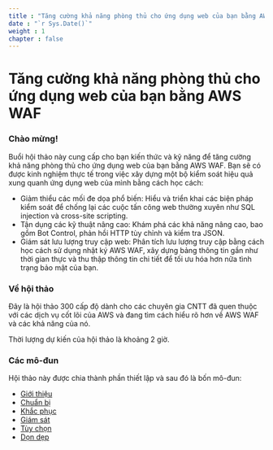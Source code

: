```yaml
---
title : "Tăng cường khả năng phòng thủ cho ứng dụng web của bạn bằng AWS WAF"
date : "`r Sys.Date()`"
weight : 1
chapter : false
---
```

# Tăng cường khả năng phòng thủ cho ứng dụng web của bạn bằng AWS WAF
### Chào mừng!

Buổi hội thảo này cung cấp cho bạn kiến ​​thức và kỹ năng để tăng cường khả năng phòng thủ cho ứng dụng web của bạn bằng AWS WAF. Bạn sẽ có được kinh nghiệm thực tế trong việc xây dựng một bộ kiểm soát hiệu quả xung quanh ứng dụng web của mình bằng cách học cách:

- Giảm thiểu các mối đe dọa phổ biến: Hiểu và triển khai các biện pháp kiểm soát để chống lại các cuộc tấn công web thường xuyên như SQL injection và cross-site scripting.
- Tận dụng các kỹ thuật nâng cao: Khám phá các khả năng nâng cao, bao gồm Bot Control, phản hồi HTTP tùy chỉnh và kiểm tra JSON.
- Giám sát lưu lượng truy cập web: Phân tích lưu lượng truy cập bằng cách học cách sử dụng nhật ký AWS WAF, xây dựng bảng thông tin gần như thời gian thực và thu thập thông tin chi tiết để tối ưu hóa hơn nữa tình trạng bảo mật của bạn.

### Về hội thảo
Đây là hội thảo 300 cấp độ dành cho các chuyên gia CNTT đã quen thuộc với các dịch vụ cốt lõi của AWS và đang tìm cách hiểu rõ hơn về AWS WAF và các khả năng của nó.

Thời lượng dự kiến ​​của hội thảo là khoảng 2 giờ.

### Các mô-đun
Hội thảo này được chia thành phần thiết lập và sau đó là bốn mô-đun:

- [Giới thiệu](1-Introduction/)
- [Chuẩn bị](2-Preparation/)
- [Khắc phục](3-Remediate/)
- [Giám sát](4-Monitor) 
- [Tùy chọn](5-Optional)
- [Dọn dẹp](6-Clean-up)


<!-- {{% notice info %}}
Hội thảo này được tạo từ các tài khoản của hội thảo AWS (bao gồm thiết lập RDS, các hàm Lambda). Bạn có thể tham gia hội thảo này bằng cách đăng ký AWS Activation Day “Secrets Management” tại https://awsactivationdays.splashthat.com/.
{{% /notice %}} -->
